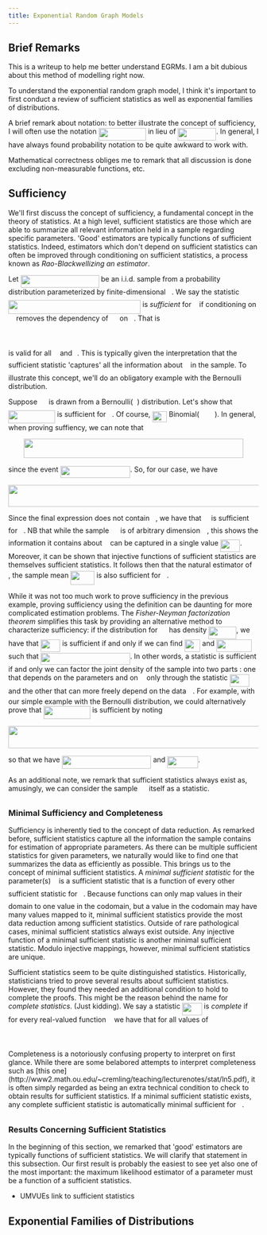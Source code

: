 ```yaml
---
title: Exponential Random Graph Models
---
```


## Brief Remarks

This is a writeup to help me better understand EGRMs. I am a bit dubious about
this method of modelling right now.

To understand the exponential random graph model, I think it's important to
first conduct a review of sufficient statistics as well as exponential families
of distributions.

A brief remark about notation: to better illustrate the concept of sufficiency,
I will often use the notation <img src="svgs/385a0ae3a73babff3d67ef548b7b773d.svg" align=middle width=95.54226pt height=24.6576pt/> in lieu of <img src="svgs/064b011181128fcedc429fbba3795961.svg" align=middle width=76.99758pt height=24.6576pt/>. In general, I have always found probability notation to be quite awkward to
work with.

Mathematical correctness obliges me to remark that all discussion is done
excluding non-measurable functions, etc.

## Sufficiency

We'll first discuss the concept of sufficiency, a fundamental concept in the
theory of statistics. At a high level, sufficient statistics are those which are
able to summarize all relevant information  held in a sample regarding specific
parameters. 'Good' estimators are typically functions of sufficient statistics.
Indeed, estimators which don't depend on sufficient statistics can often be
improved through conditioning on sufficient statistics, a process known as
*Rao-Blackwellizing an estimator*.

Let <img src="svgs/5e5ee1b65e387b16cafa4a0e789f3ee6.svg" align=middle width=158.000205pt height=24.6576pt/> be an i.i.d. sample from a probability
distribution parameterized by finite-dimensional <img src="svgs/27e556cf3caa0673ac49a8f0de3c73ca.svg" align=middle width=8.1735885pt height=22.83138pt/>. We say the statistic
<img src="svgs/e5a5f2c805f68765dd981ba838632516.svg" align=middle width=266.101605pt height=27.94572pt/> is *sufficient*
for <img src="svgs/27e556cf3caa0673ac49a8f0de3c73ca.svg" align=middle width=8.1735885pt height=22.83138pt/> if conditioning on <img src="svgs/2f118ee06d05f3c2d98361d9c30e38ce.svg" align=middle width=11.889405pt height=22.46574pt/> removes the dependency of <img src="svgs/cbfb1b2a33b28eab8a3e59464768e810.svg" align=middle width=14.90874pt height=22.46574pt/> on <img src="svgs/27e556cf3caa0673ac49a8f0de3c73ca.svg" align=middle width=8.1735885pt height=22.83138pt/>.
That is
<p align="center"><img src="svgs/c0d162b9a2dc6b15b3de6509e6c645fa.svg" align=middle width=297.099pt height=16.438356pt/></p>
is valid for all <img src="svgs/332cc365a4987aacce0ead01b8bdcc0b.svg" align=middle width=9.3951pt height=14.15535pt/> and <img src="svgs/4f4f4e395762a3af4575de74c019ebb5.svg" align=middle width=5.9361555pt height=20.22207pt/>. This is typically given the interpretation that
the sufficient statistic 'captures' all the information about <img src="svgs/27e556cf3caa0673ac49a8f0de3c73ca.svg" align=middle width=8.1735885pt height=22.83138pt/> in the
sample. To illustrate this concept, we'll do an obligatory example with the
Bernoulli distribution.

Suppose <img src="svgs/cbfb1b2a33b28eab8a3e59464768e810.svg" align=middle width=14.90874pt height=22.46574pt/> is drawn from a Bernoulli(<img src="svgs/2ec6e630f199f589a2402fdf3e0289d5.svg" align=middle width=8.270625pt height=14.15535pt/>) distribution. Let's show
that <img src="svgs/eb477fe7863a415ebdf9bab2252e2d70.svg" align=middle width=94.28463pt height=26.43894pt/> is sufficient for <img src="svgs/2ec6e630f199f589a2402fdf3e0289d5.svg" align=middle width=8.270625pt height=14.15535pt/>. Of course, <img src="svgs/e807d6d3c764e3d3d5057cc2d7bfa80e.svg" align=middle width=29.24097pt height=22.46574pt/>
Binomial(<img src="svgs/03d3901552fbc67a441499dc87e8bd92.svg" align=middle width=30.922815pt height=14.15535pt/>). In general, when proving suffiency, we can note that
<p align="center"><img src="svgs/7bf5575fc815da07c1f0d80daceaced7.svg" align=middle width=441.43605pt height=38.834895pt/></p>
since the event <img src="svgs/44b42ba4a6dc3b47dfa234fe288219f3.svg" align=middle width=140.75886pt height=24.6576pt/>. So, for our case, we have
<p align="center"><img src="svgs/c8824a4c42b538528b1b4763b9ca2327.svg" align=middle width=700.27485pt height=43.634085pt/></p>

Since the final expression does not contain <img src="svgs/2ec6e630f199f589a2402fdf3e0289d5.svg" align=middle width=8.270625pt height=14.15535pt/>, we have that <img src="svgs/2f118ee06d05f3c2d98361d9c30e38ce.svg" align=middle width=11.889405pt height=22.46574pt/> is sufficient
for <img src="svgs/2ec6e630f199f589a2402fdf3e0289d5.svg" align=middle width=8.270625pt height=14.15535pt/>. NB that while the sample <img src="svgs/cbfb1b2a33b28eab8a3e59464768e810.svg" align=middle width=14.90874pt height=22.46574pt/> is of arbitrary dimension <img src="svgs/55a049b8f161ae7cfeb0197d75aff967.svg" align=middle width=9.867pt height=14.15535pt/>, this shows
the information it contains about <img src="svgs/2ec6e630f199f589a2402fdf3e0289d5.svg" align=middle width=8.270625pt height=14.15535pt/> can be captured in a single value <img src="svgs/9b7523e3b58d8856baaae29791d46dc2.svg" align=middle width=39.5835pt height=24.6576pt/>.
Moreover, it can be shown that injective functions of sufficient statistics are
themselves sufficient statistics. It follows then that the natural estimator of
<img src="svgs/2ec6e630f199f589a2402fdf3e0289d5.svg" align=middle width=8.270625pt height=14.15535pt/>, the sample mean <img src="svgs/d85e493275c8a774e4b98e1aa0e92a4b.svg" align=middle width=48.332625pt height=28.67073pt/> is also sufficient for <img src="svgs/2ec6e630f199f589a2402fdf3e0289d5.svg" align=middle width=8.270625pt height=14.15535pt/>.

While it was not too much work to prove sufficiency in the previous example,
proving sufficiency using the definition can be daunting for more complicated
estimation problems. The *Fisher-Neyman factorization theorem* simplifies this
task by providing an alternative method to characterize sufficiency: if the
distribution for <img src="svgs/cbfb1b2a33b28eab8a3e59464768e810.svg" align=middle width=14.90874pt height=22.46574pt/> has density <img src="svgs/e6fe2434e1aa57441073379e9242b783.svg" align=middle width=55.696575pt height=24.6576pt/>, we have that <img src="svgs/9b7523e3b58d8856baaae29791d46dc2.svg" align=middle width=39.5835pt height=24.6576pt/> is
sufficient if and only if we can find <img src="svgs/82b61730744eb40135709391ec01cbdb.svg" align=middle width=31.65162pt height=24.6576pt/> and <img src="svgs/c945757e573b34a6afc071c5061420f9.svg" align=middle width=70.765035pt height=24.6576pt/> such that
<img src="svgs/bb8ea71ec6f4826f4664315a3eeef951.svg" align=middle width=180.031005pt height=24.6576pt/>. In other words, a statistic is
sufficient if and only we can factor the joint density of the sample into two
parts : one that depends on the parameters and on <img src="svgs/332cc365a4987aacce0ead01b8bdcc0b.svg" align=middle width=9.3951pt height=14.15535pt/> only through the statistic
<img src="svgs/9b7523e3b58d8856baaae29791d46dc2.svg" align=middle width=39.5835pt height=24.6576pt/> and the other that can more freely depend on the data <img src="svgs/332cc365a4987aacce0ead01b8bdcc0b.svg" align=middle width=9.3951pt height=14.15535pt/>. For example,
with our simple example with the Bernoulli distribution, we could alternatively
prove that <img src="svgs/eb477fe7863a415ebdf9bab2252e2d70.svg" align=middle width=94.28463pt height=26.43894pt/> is sufficient by noting
<p align="center"><img src="svgs/e35978bd46a1cf97f0c302541c6844e0.svg" align=middle width=653.9148pt height=44.897325pt/></p>
so that we have <img src="svgs/9f0fafb3ef661682acb3415544d71044.svg" align=middle width=179.570655pt height=26.17758pt/> and <img src="svgs/04329356611cf140d17b647a549d5b72.svg" align=middle width=61.788375pt height=24.6576pt/>.

As an additional note, we remark that sufficient statistics always exist as,
amusingly, we can consider the sample <img src="svgs/cbfb1b2a33b28eab8a3e59464768e810.svg" align=middle width=14.90874pt height=22.46574pt/> itself as a statistic.

### Minimal Sufficiency and Completeness

Sufficiency is inherently tied to the concept of data reduction. As remarked
before, sufficient statistics capture all the information the sample contains
for estimation of appropriate parameters. As there can be multiple sufficient
statistics for given parameters, we naturally would like to find one that
summarizes the data as efficiently as possible. This brings us to the concept
of minimal sufficient statistics. A *minimal sufficient statistic* for the
parameter(s) <img src="svgs/27e556cf3caa0673ac49a8f0de3c73ca.svg" align=middle width=8.1735885pt height=22.83138pt/> is a sufficient statistic that is a function of every
other sufficient statistic for <img src="svgs/27e556cf3caa0673ac49a8f0de3c73ca.svg" align=middle width=8.1735885pt height=22.83138pt/>. Because functions can only map values
in their domain to one value in the codomain, but a value in the codomain may
have many values mapped to it, minimal sufficient statistics provide the most
data reduction among sufficient statistics. Outside of rare pathological cases,
minimal sufficient statistics always exist outside. Any injective function of a
minimal sufficient statistic is another minimal sufficient statistic. Modulo
injective mappings, however, minimal sufficient statistics are unique.

Sufficient statistics seem to be quite distinguished statistics. Historically,
statisticians tried to prove several results about sufficient statistics.
However, they found they needed an additional condition to hold to complete the
proofs. This might be the reason behind the name for *complete statistics*.
(Just kidding). We say a statistic <img src="svgs/9b7523e3b58d8856baaae29791d46dc2.svg" align=middle width=39.5835pt height=24.6576pt/> is *complete* if for every real-valued
function <img src="svgs/3cf4fbd05970446973fc3d9fa3fe3c41.svg" align=middle width=8.43051pt height=14.15535pt/> we have that for all values of <img src="svgs/27e556cf3caa0673ac49a8f0de3c73ca.svg" align=middle width=8.1735885pt height=22.83138pt/>
<p align="center"><img src="svgs/fae6e4b562232a85472e4a80e312ded2.svg" align=middle width=238.93155pt height=16.438356pt/></p>
Completeness is a notoriously confusing property to interpret on first glance.
While there are some belabored attempts to interpret completeness such as [this one](http://www2.math.ou.edu/~cremling/teaching/lecturenotes/stat/ln5.pdf),
it is often simply regarded as being an extra technical condition to check to
obtain results for sufficient statistics. If a minimal sufficient statistic
exists, any complete sufficient statistic is automatically minimal sufficient
for <img src="svgs/27e556cf3caa0673ac49a8f0de3c73ca.svg" align=middle width=8.1735885pt height=22.83138pt/>.

### Results Concerning Sufficient Statistics

In the beginning of this section, we remarked that 'good' estimators are
typically functions of sufficient statistics. We will clarify that statement
in this subsection. Our first result is probably the easiest to see yet also
one of the most important: the maximum likelihood estimator of a parameter must
be a function of a sufficient statistics.

- UMVUEs link to sufficient statistics


## Exponential Families of Distributions
